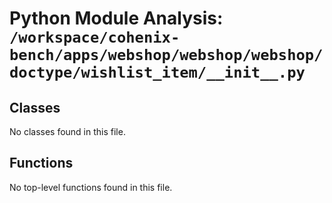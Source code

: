 # Python Module Analysis: `/workspace/cohenix-bench/apps/webshop/webshop/webshop/doctype/wishlist_item/__init__.py`

## Classes

No classes found in this file.


## Functions

No top-level functions found in this file.
